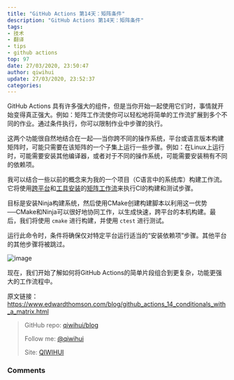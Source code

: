 ```yaml
---
title: "GitHub Actions 第14天：矩阵条件"
description: "GitHub Actions 第14天：矩阵条件"
tags: 
- 技术
- 翻译
- tips
- github actions
top: 97
date: 27/03/2020, 23:50:47
author: qiwihui
update: 27/03/2020, 23:52:37
categories: 
---
```


GitHub Actions 具有许多强大的组件，但是当你开始一起使用它们时，事情就开始变得真正强大。例如：矩阵工作流使你可以轻松地将简单的工作流扩展到多个不同的作业。通过条件执行，你可以限制作业中步骤的执行。

这两个功能很自然地结合在一起──当你跨不同的操作系统，平台或语言版本构建矩阵时，可能只需要在该矩阵的一个子集上运行一些步骤。例如：在Linux上运行时，可能需要安装其他编译器，或者对于不同的操作系统，可能需要安装稍有不同的依赖项。

我可以结合一些以前的概念来为我的一个项目（C语言中的系统库）构建工作流。它将使用[跨平台](https://qiwihui.com/qiwihui-blog-86/)和[工具安装](https://qiwihui.com/qiwihui-blog-87/)的[矩阵工作流](https://qiwihui.com/qiwihui-blog-85/)来执行CI的构建和测试步骤。

<!--more-->

目标是安装Ninja构建系统，然后使用CMake创建构建脚本以利用这一优势──CMake和Ninja可以很好地协同工作，以生成快速，跨平台的本机构建。最后，我们将使用 `cmake` 进行构建，并使用 `ctest` 进行测试。

<script src="https://gist.github.com/ethomson/79c787cecee5c23f2c791500d6644583.js"></script>

运行此命令时，条件将确保仅对特定平台运行适当的“安装依赖项”步骤。其他平台的其他步骤将被跳过。

![image](https://user-images.githubusercontent.com/3297411/77774001-58bd8c80-7085-11ea-8a82-90115b7ba69f.png)

现在，我们开始了解如何将GitHub Actions的简单片段组合到更复杂，功能更强大的工作流程中。

原文链接：https://www.edwardthomson.com/blog/github_actions_14_conditionals_with_a_matrix.html

> GitHub repo: [qiwihui/blog](https://github.com/qiwihui/blog)
>
> Follow me: [@qiwihui](https://github.com/qiwihui)
>
> Site: [QIWIHUI](https://qiwihui.com)


### Comments

